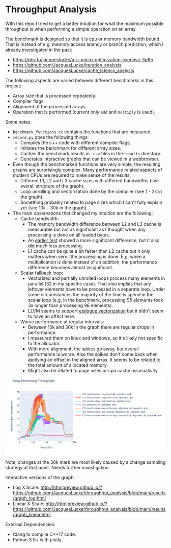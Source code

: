 # Throughput Analysis

With this repo I tried to get a better intuition for what the maximum possible throughput is when performing a simple operation on an array.

The benchmark is designed so that it is cpu or memory bandwidth bound. That is instead of e.g. memory access latency or branch prediction, which I already investigated in the past:
* https://dev.to/jacqueslucke/a-c-micro-optimization-exercise-3p65
* https://github.com/JacquesLucke/iteration_analysis
* https://github.com/JacquesLucke/cache_latency_analysis

The following aspects are varied between different benchmarks in this project:
* Array size that is processed repeatedly.
* Compiler flags.
* Alignment of the processed arrays.
* Operation that is performed (current only `add` and `multiply` is used).

Some notes:
* `benchmark_functions.cc` contains the functions that are measured.
* `record.py` does the following things:
    * Compiles the c++ code with different compiler flags.
    * Initiates the benchmark for different array sizes.
    * Caches the benchmark results in `.csv` files in the `results` directory.
    * Generates interactive graphs that can be viewed in a webbrowser.
* Even though the benchmarked functions are very simple, the resulting graphs are surprisingly complex. Many performance related aspects of modern CPUs are required to make sense of the results:
    * Different L1, L2 and L3 cache sizes with different bandwidths (see overall structure of the graph).
    * Loop unrolling and vectorization done by the compiler (see 1 - 2k in the graph).
    * Something probably related to page sizes which I can't fully explain yet (see 10k - 30k in the graph).
* The main observations that changed my intuition are the following:
    * Cache bandwidth:
        * The memory bandwidth difference between L2 and L3 cache is measurable but not as significant as I thought when any processing is done on all loaded bytes.
        * An [earlier test](https://github.com/JacquesLucke/cache_latency_analysis/blob/master/cache_latency_L2_L3.png) showed a more significant difference, but it also did much less processing.
        * L1 cache can be quite a bit faster than L2 cache but it only matters when very little processing is done. E.g. when a multiplication is done instead of an addition, the performance difference becomes almost insignificant.
    * Scalar fallback loop:
        * Vectorized and partially unrolled loops process many elements in parallel (32 in my specific case). That also implies that any leftover elements have to be processed in a separate loop. Under some circumstances the majority of the time is spend in the scalar loop (e.g. in the benchmark, processing 95 elements took 3x longer than processing 96 elements).
        * LLVM seems to support [epilogue vectorization](https://llvm.org/docs/Vectorizers.html#epilogue-vectorization) but it didn't seem to have an affect here.
    * Worse performance at regular intervals:
        * Between 10k and 30k in the graph there are regular drops in performance. 
        * I measured them on linux and windows, so it's likely not specific to the allocator.
        * With more alignment, the spikes go away, but overall performance is worse. Also the spikes don't come back when applying an offset in the aligned array. It seems to be related to the total amount of allocated memory.
        * Might also be related to page sizes or cpu cache associativity.



![image](results/graph_readme.png)

Note, changes at the 30k mark are most likely caused by a change sampling strategy at that point. Needs further investigation.

Interactive versions of the graph:
* Log X Scale: http://htmlpreview.github.io/?https://github.com/JacquesLucke/throughput_analysis/blob/main/results/graph_log.html
* Linear X Scale: http://htmlpreview.github.io/?https://github.com/JacquesLucke/throughput_analysis/blob/main/results/graph_linear.html

External Dependencies:
* Clang to compile C++17 code.
* Python 3.9+ with plotly.

